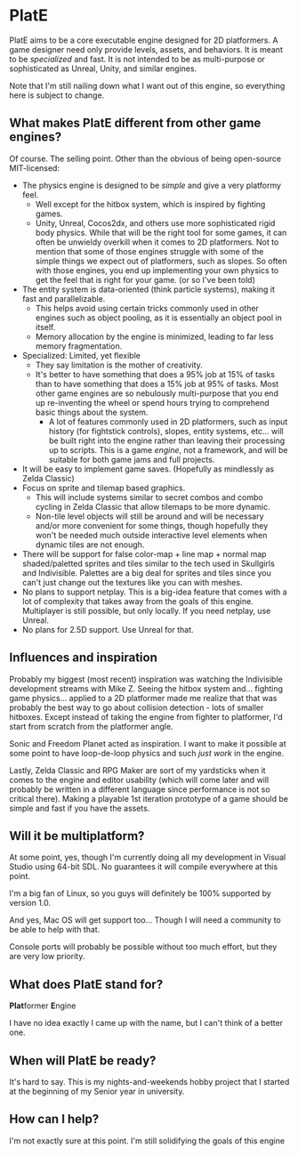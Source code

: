# PlatE
PlatE aims to be a core executable engine designed for 2D platformers. A game designer need only provide levels, assets, and behaviors. It is meant to be _specialized_ and fast. It is not intended to be as multi-purpose or sophisticated as Unreal, Unity, and similar engines.

Note that I'm still nailing down what I want out of this engine, so everything here is subject to change.

## What makes PlatE different from other game engines?
Of course. The selling point. Other than the obvious of being open-source MIT-licensed:

  + The physics engine is designed to be _simple_ and give a very platformy feel.
    * Well except for the hitbox system, which is inspired by fighting games.
    * Unity, Unreal, Cocos2dx, and others use more sophisticated rigid body physics. While that will be the right tool for some games, it can often be unwieldy overkill when it comes to 2D platformers. Not to mention that some of those engines struggle with some of the simple things we expect out of platformers, such as slopes. So often with those engines, you end up implementing your own physics to get the feel that is right for your game. (or so I've been told)
  + The entity system is data-oriented (think particle systems), making it fast and parallelizable.
    * This helps avoid using certain tricks commonly used in other engines such as object pooling, as it is essentially an object pool in itself.
	* Memory allocation by the engine is minimized, leading to far less memory fragmentation.
  + Specialized: Limited, yet flexible
    * They say limitation is the mother of creativity.
	* It's better to have something that does a 95% job at 15% of tasks than to have something that does a 15% job at 95% of tasks. Most other game engines are so nebulously multi-purpose that you end up re-inventing the wheel or spend hours trying to comprehend basic things about the system.
	  - A lot of features commonly used in 2D platformers, such as input history (for fightstick controls), slopes, entity systems, etc... will be built right into the engine rather than leaving their processing up to scripts. This is a game _engine_, not a framework, and will be suitable for both game jams and full projects.
  + It will be easy to implement game saves. (Hopefully as mindlessly as Zelda Classic)
  + Focus on sprite and tilemap based graphics.
    * This will include systems similar to secret combos and combo cycling in Zelda Classic that allow tilemaps to be more dynamic.
    * Non-tile level objects will still be around and will be necessary and/or more convenient for some things, though hopefully they won't be needed much outside interactive level elements when dynamic tiles are not enough.
  + There will be support for false color-map + line map + normal map shaded/paletted sprites and tiles similar to the tech used in Skullgirls and Indivisible. Palettes are a big deal for sprites and tiles since you can't just change out the textures like you can with meshes.
  + No plans to support netplay. This is a big-idea feature that comes with a lot of complexity that takes away from the goals of this engine. Multiplayer is still possible, but only locally. If you need netplay, use Unreal.
  + No plans for 2.5D support. Use Unreal for that.

## Influences and inspiration
Probably my biggest (most recent) inspiration was watching the Indivisible development streams with Mike Z. Seeing the hitbox system and... fighting game physics... applied to a 2D platformer made me realize that that was probably the best way to go about collision detection - lots of smaller hitboxes. Except instead of taking the engine from fighter to platformer, I'd start from scratch from the platformer angle.

Sonic and Freedom Planet acted as inspiration. I want to make it possible at some point to have loop-de-loop physics and such _just work_ in the engine.

Lastly, Zelda Classic and RPG Maker are sort of my yardsticks when it comes to the engine and editor usability (which will come later and will probably be written in a different language since performance is not so critical there). Making a playable 1st iteration prototype of a game should be simple and fast if you have the assets.

## Will it be multiplatform?
At some point, yes, though I'm currently doing all my development in Visual Studio using 64-bit SDL. No guarantees it will compile everywhere at this point.

I'm a big fan of Linux, so you guys will definitely be 100% supported by version 1.0.

And yes, Mac OS will get support too... Though I will need a community to be able to help with that.

Console ports will probably be possible without too much effort, but they are very low priority.

## What does PlatE stand for?
**Plat**former **E**ngine

I have no idea exactly I came up with the name, but I can't think of a better one.

## When will PlatE be ready?
It's hard to say. This is my nights-and-weekends hobby project that I started at the beginning of my Senior year in university.

## How can I help?
I'm not exactly sure at this point. I'm still solidifying the goals of this engine
